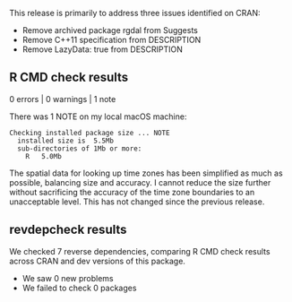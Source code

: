 This release is primarily to address three issues identified on CRAN:

* Remove archived package rgdal from Suggests
* Remove C++11 specification from DESCRIPTION
* Remove LazyData: true from DESCRIPTION

## R CMD check results

0 errors | 0 warnings | 1 note

There was 1 NOTE on my local macOS machine: 

```
Checking installed package size ... NOTE
  installed size is  5.5Mb
  sub-directories of 1Mb or more:
    R   5.0Mb
```

The spatial data for looking up time zones has been simplified as much as possible, 
balancing size and accuracy. I cannot reduce the size further without sacrificing
the accuracy of the time zone boundaries to an unacceptable level. This has not changed since the previous release.

## revdepcheck results

We checked 7 reverse dependencies, comparing R CMD check results across CRAN and dev versions of this package.

 * We saw 0 new problems
 * We failed to check 0 packages

